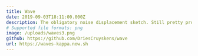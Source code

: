 ```yaml
---
title: Wave
date: 2019-09-03T18:11:00.000Z
description: The obligatory noise displacement sketch. Still pretty proud of this one.
# Supported file formats: png
image: /uploads/waves3.png
github: https://github.com/DriesCruyskens/wave
url: https://waves-kappa.now.sh
---
```

